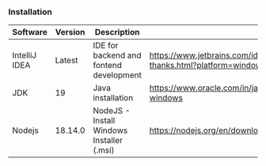 ### **Installation**

| Software       | Version | Description                                | Link                                                         |
| -------------- | ------- | ------------------------------------------ | ------------------------------------------------------------ |
| IntelliJ  IDEA | Latest  | IDE for backend and fontend  development   | https://www.jetbrains.com/idea/download/download-thanks.html?platform=windowsZip |
| JDK            | 19      | Java installation                          | https://www.oracle.com/in/java/technologies/downloads/#jdk19-windows |
| Nodejs         | 18.14.0 | NodeJS - Install Windows  Installer (.msi) | https://nodejs.org/en/download/                              |

### 

